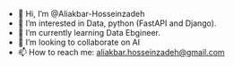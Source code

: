 - 👋 Hi, I’m @Aliakbar-Hosseinzadeh
- 👀 I’m interested in Data, python (FastAPI and Django).
- 🌱 I’m currently learning Data Ebgineer.
- 💞️ I’m looking to collaborate on AI
- 📫 How to reach me: aliakbar.hosseinzadeh@gmail.com

<!---
Aliakbar-Hosseinzadeh/Aliakbar-Hosseinzadeh is a ✨ special ✨ repository because its `README.md` (this file) appears on your GitHub profile.
You can click the Preview link to take a look at your changes.
--->
